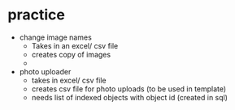 # practice

- change image names
  -   Takes in an excel/ csv file
  -   creates copy of images
  -   
-   photo uploader
    -   takes in excel/ csv file
    -   creates csv file for photo uploads (to be used in template)
    -   needs list of indexed objects with object id (created in sql)
